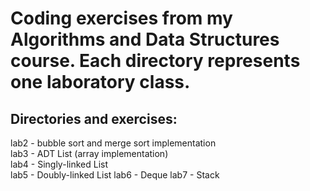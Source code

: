 # Coding exercises from my Algorithms and Data Structures course. Each directory represents one laboratory class.  
## Directories and exercises:
lab2 - bubble sort and merge sort implementation  
lab3 - ADT List (array implementation)  
lab4 - Singly-linked List  
lab5 - Doubly-linked List
lab6 - Deque
lab7 - Stack